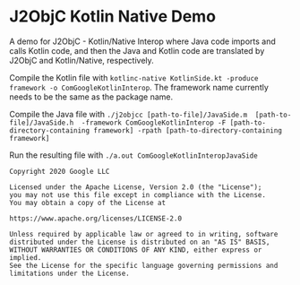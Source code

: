 # J2ObjC Kotlin Native Demo
A demo for J2ObjC - Kotlin/Native Interop where Java code imports and calls Kotlin code, and then the Java and Kotlin code are translated by J2ObjC and Kotlin/Native, respectively.

Compile the Kotlin file with `kotlinc-native KotlinSide.kt -produce framework -o ComGoogleKotlinInterop`. The framework name currently needs to be the same as the package name.

Compile the Java file with `./j2objcc [path-to-file]/JavaSide.m  [path-to-file]/JavaSide.h  -framework ComGoogleKotlinInterop -F [path-to-directory-containing framework] -rpath [path-to-directory-containing framework]`

Run the resulting file with `./a.out ComGoogleKotlinInteropJavaSide`


    Copyright 2020 Google LLC

    Licensed under the Apache License, Version 2.0 (the "License");
    you may not use this file except in compliance with the License.
    You may obtain a copy of the License at

    https://www.apache.org/licenses/LICENSE-2.0

    Unless required by applicable law or agreed to in writing, software
    distributed under the License is distributed on an "AS IS" BASIS,
    WITHOUT WARRANTIES OR CONDITIONS OF ANY KIND, either express or implied.
    See the License for the specific language governing permissions and
    limitations under the License.
